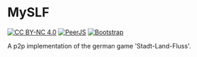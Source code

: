 # MySLF
[![CC BY-NC 4.0](https://img.shields.io/badge/License-CC%20BY--NC%204.0-lightgrey.svg?style=for-the-badge)](https://creativecommons.org/licenses/by-nc/4.0/)
[![PeerJS](https://img.shields.io/badge/PeerJS-v0.3.14-yellowgreen.svg?style=for-the-badge)](http://peerjs.com/)
[![Bootstrap](https://img.shields.io/badge/bootstrap-v4.0.0--beta.3-blue.svg?style=for-the-badge)](https://getbootstrap.com/)

A p2p implementation of the german game 'Stadt-Land-Fluss'.
